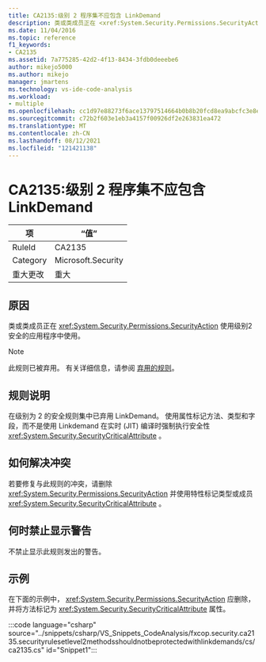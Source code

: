 ```yaml
---
title: CA2135:级别 2 程序集不应包含 LinkDemand
description: 类或类成员正在 <xref:System.Security.Permissions.SecurityAction> 使用级别2安全的应用程序中使用。
ms.date: 11/04/2016
ms.topic: reference
f1_keywords:
- CA2135
ms.assetid: 7a775285-42d2-4f13-8434-3fdb0deeebe6
author: mikejo5000
ms.author: mikejo
manager: jmartens
ms.technology: vs-ide-code-analysis
ms.workload:
- multiple
ms.openlocfilehash: cc1d97e88273f6ace13797514664b0b8b20fcd8ea9abcfc3e8e5f899fcb8e152
ms.sourcegitcommit: c72b2f603e1eb3a4157f00926df2e263831ea472
ms.translationtype: MT
ms.contentlocale: zh-CN
ms.lasthandoff: 08/12/2021
ms.locfileid: "121421138"
---
```

# <a name="ca2135-level-2-assemblies-should-not-contain-linkdemands"></a>CA2135:级别 2 程序集不应包含 LinkDemand

|项|“值”|
|-|-|
|RuleId|CA2135|
|Category|Microsoft.Security|
|重大更改|重大|

## <a name="cause"></a>原因
类或类成员正在 <xref:System.Security.Permissions.SecurityAction> 使用级别2安全的应用程序中使用。

> [!NOTE]
> 此规则已被弃用。 有关详细信息，请参阅 [弃用的规则](fxcop-unported-deprecated-rules.md)。

## <a name="rule-description"></a>规则说明
在级别为 2 的安全规则集中已弃用 LinkDemand。 使用属性标记方法、类型和字段，而不是使用 Linkdemand 在实时 (JIT) 编译时强制执行安全性 <xref:System.Security.SecurityCriticalAttribute> 。

## <a name="how-to-fix-violations"></a>如何解决冲突
若要修复与此规则的冲突，请删除 <xref:System.Security.Permissions.SecurityAction> 并使用特性标记类型或成员 <xref:System.Security.SecurityCriticalAttribute> 。

## <a name="when-to-suppress-warnings"></a>何时禁止显示警告
不禁止显示此规则发出的警告。

## <a name="example"></a>示例
在下面的示例中， <xref:System.Security.Permissions.SecurityAction> 应删除，并将方法标记为 <xref:System.Security.SecurityCriticalAttribute> 属性。

:::code language="csharp" source="../snippets/csharp/VS_Snippets_CodeAnalysis/fxcop.security.ca2135.securityrulesetlevel2methodsshouldnotbeprotectedwithlinkdemands/cs/ca2135.cs" id="Snippet1":::
